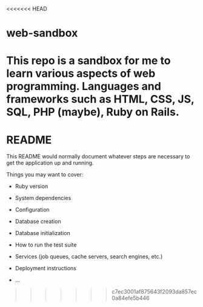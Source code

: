<<<<<<< HEAD
# web-sandbox
This repo is a sandbox for me to learn various aspects of web programming. Languages and frameworks such as HTML, CSS, JS, SQL, PHP (maybe), Ruby on Rails.
=======
# README

This README would normally document whatever steps are necessary to get the
application up and running.

Things you may want to cover:

* Ruby version

* System dependencies

* Configuration

* Database creation

* Database initialization

* How to run the test suite

* Services (job queues, cache servers, search engines, etc.)

* Deployment instructions

* ...
>>>>>>> c7ec3001af875643f2093da857ec0a84efe5b446
